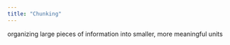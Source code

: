 ```yaml
---
title: "Chunking"
---
```

organizing large pieces of information into smaller, more meaningful units


